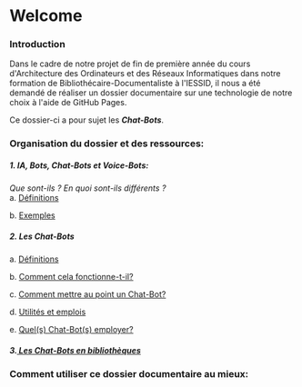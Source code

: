 <h1>Welcome</h1>

<h3>Introduction</h3>
Dans le cadre de notre projet de fin de première année du cours d'Architecture des Ordinateurs et des Réseaux Informatiques dans notre formation de Bibliothécaire-Documentaliste à l'IESSID, il nous a été demandé de réaliser un dossier documentaire sur une technologie de notre choix à l'aide de GitHub Pages.

Ce dossier-ci a pour sujet les <strong><em>Chat-Bots</em></strong>.

<h3>Organisation du dossier et des ressources:</h3>

<h5>1. IA, Bots, Chat-Bots et Voice-Bots:</h5> <em>Que sont-ils ? En quoi sont-ils différents ?</em>
<br>
a. <a href="https://ahanot.github.io/AORI-Dossier_documentaire/1a-ia_bots_chat-bots_voice-bots-def.md">Définitions</a>

b. <a href="https://ahanot.github.io/AORI-Dossier_documentaire/1b-ia_bots_chat-bots_voice-bots-exemples.md">Exemples</a>

<h5>2. Les Chat-Bots</h5>

a.	<a href="https://ahanot.github.io/AORI-Dossier_documentaire/2a-les_chat-bots-def.md">Définitions</a>

b.	<a href="https://ahanot.github.io/AORI-Dossier_documentaire/2b-les_chat-bots-comment_ça_fonctionne?.md">Comment cela fonctionne-t-il?</a>

c.  <a href="https://ahanot.github.io/AORI-Dossier_documentaire/2c-les_chat-bots-comment_creer_chat-bots?.md">Comment mettre au point un Chat-Bot?</a>

d.	<a href="https://ahanot.github.io/AORI-Dossier_documentaire/2d-les_chat-bots-uti_emplois.md">Utilités et emplois</a>

e.  <a href="https://ahanot.github.io/AORI-Dossier_documentaire/2e-les_chat-bots-quel_employer?.md">Quel(s) Chat-Bot(s) employer?</a>

<h5>3.<a href="https://ahanot.github.io/AORI-Dossier_documentaire/3-chat-bots_en_biblio.md"> Les Chat-Bots en bibliothèques</a></h5>


<h3>Comment utiliser ce dossier documentaire au mieux:</h3>
